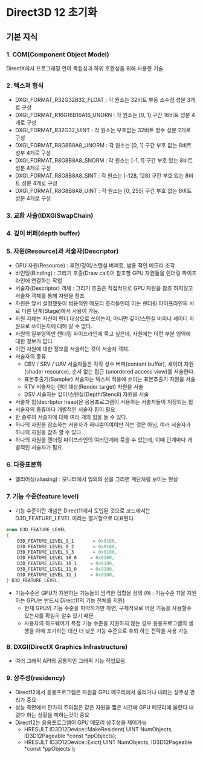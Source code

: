 # Direct3D 12 초기화

## 기본 지식
### 1. COM(Component Object Model)
 DirectX에서 프로그래밍 언어 독립성과 하위 호환성을 위해 사용한 기술

### 2. 텍스쳐 형식
 +  DXGI_FORMAT_R32G32B32_FLOAT  : 각 원소는 32비트 부동 소수점 성분 3개로 구성
 +  DXGI_FORMAT_R16G16B16A16_UNORN : 각 원소는 [0, 1] 구간 16비트 성분 4개로 구성
 +  DXGI_FORMAT_R32G32_UINT : 각 원소는 부호없는 32비트 정수 성분 2개로 구성
 +  DXGI_FORMAT_R8G8B8A8_UNORM : 각 원소는 [0, 1] 구간 부호 없는 8비트 성부 4개로 구성
 +  DXGI_FORMAT_R8G8B8A8_SNORM : 각 원소는 [-1, 1] 구간 부호 있는 8비트 성분 4개로 구성
 +  DXGI_FORMAT_R8G8B8A8_SINT : 각 원소는 [-128, 128] 구간 부호 있는 8비트 성분 4개로 구성
 +  DXGI_FORMAT_R8G8B8A8_UINT : 각 원소는 [0, 255] 구간 부호 없는 8비트 성분 4개로 구성


### 3. 교환 사슬(IDXGISwapChain)
### 4. 깊이 버퍼(depth buffer)
### 5. 자원(Resource)과 서술자(Descriptor)
 + GPU 자원(Resource) : 후면/깊이/스텐실 버퍼등, 범용 적인 메모리 조각
 + 바인딩(Binding) : 그리기 호출(Draw call)이 참조할 GPU 자원들을 렌더링 파이프라인에 연결하는 작업
 + 서술자(Descriptor) 객체 :  그리기 호출은 직접적으로  GPU 자원을 참조 하지않고 서술자 객체를 통해 자원을 참조
 + 자원은 앞서 설명했듯이 범용적인 메모리 조각들인데 이는 렌더링 파이프라인의 서로 다른 단계(Stage)에서 사용이 가능.
 + 자원 자체는 자신이 렌더 대상으로 쓰이는지, 아니면 깊이/스텐실 버퍼나 셰이더 자원으로 쓰이는지에 대해 알 수 없다.
 + 자원의 일부영역만 렌더링 파이프라인에 묶고 싶은데, 자원에는 이런 부분 영역에 대한 정보가 없다.
 + 이런 자원에 대한 정보를 서술하는 것이 서술자 객체.
 + 서술자의 종류
   - CBV / SRV / UAV 서술자들은 각각 상수 버퍼(contant buffer), 셰이더 자원(shader resource), 순서 없는 접근 (unordered access view)를 서술한다.
   - 표본추출기(Sampler) 서술자는 텍스처 적용에 쓰이는 표본추출기 자원을 서술
   - RTV 서술자는 렌더 대상(Render target) 자원을 서술
   - DSV 서술자는 깊이/스텐실(Depth/Stencil) 자원을 서술
 + 서술자 힙(decrtiptor heap)은 응용프로그램이 사용하는 서술자들이 저장되는 힙
 + 서술자의 종류마다 개별적인 서술자 힙이 필요
 + 한 종류의 서술자에 대해 여러 개의 힙을 둘 수 있다.
 + 하나의 자원을 참조하는 서술자가 하나뿐이여야만 하는 것은 아님, 여러 서술자가 하나의 자원을 참조 할 수 있다.
 + 하나의 자원을 렌더링 파이프라인의 여러단계에 묶을 수 있는데, 이때 단계마다 개별적인 서술자가 필요.

### 6. 다중표본화
 + 앨리어싱(aliasing) : 모니터에서 임의의 선을 그리면 계단처럼 보이는 현상

### 7. 기능 수준(feature level)
 + 기능 수준이란 개념은 Direct11에서 도입된 것으로 코드에서는 D3D_FEATURE_LEVEL 이라는 열거형으로 대표된다.
 ```c++
 enum D3D_FEATURE_LEVEL
 {
     D3D_FEATURE_LEVEL_9_1       = 0x9100,
     D3D_FEATURE_LEVEL_9_2       = 0x9100,
     D3D_FEATURE_LEVEL_9_3       = 0x9100,
     D3D_FEATURE_LEVEL_10_0     = 0x9100,
     D3D_FEATURE_LEVEL_10_1     = 0x9100,
     D3D_FEATURE_LEVEL_11_0     = 0x9100,
     D3D_FEATURE_LEVEL_11_1     = 0x9100,
 } D3D_FEATURE_LEVEL;
 ```
 + 기능수준은 GPU가 지원하는 기능들의 엄격한 집합을 정의 (예 : 기능수준 11을 지원하는 GPU는 반드시 Direct11의 기능 전체를 지원)
   - 현재 GPU의 기능 수준을 파악하기만 하면, 구체적으로 어떤 기능을 사용할수 있는지를 확실히 알수 있기 때문
   - 사용자의 하드웨어가 특정 기능 수준을 지원하지 않는 경우 응용프로그램의 샐행을 아에 포기하는 대신 더 낮은 기능 수준으로 후퇴 하는 전략을 사용 가능

### 8. DXGI(DirectX Graphics Infrastructure)
 + 여러 그래픽 API의 공통적인 그래픽 기능 작업모음

### 9. 상주성(residency)
 + Direct12에서 응용프로그램은 자원을 GPU 메모리에서 올리거나 내리는 상주성 관리가 중요
 + 성능 측면에서 한가지 주의점은 같은 자원을 짧은 시간에 GPU 메모리에 올렸다 내렸다 하는 상황을 피하는것이 중요
 + Direct12는 응용프로그램이 GPU 메모리 상주성을 제어가능
   - HRESULT ID3D12Device::MakeResident( UINT NumObjects, ID3D12Pageable *const *ppObjects);
   - HRESULT ID3D12Device::Evict( UINT NumObjects, ID3D12Pageable *const *ppObjects );
   
<br>
<br>

  